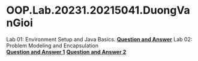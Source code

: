 # OOP.Lab.20231.20215041.DuongVanGioi
Lab 01: Environment Setup and Java Basics. 
        [**Question and Answer**](./Lab01/answer.txt)
Lab 02: Problem Modeling and Encapsulation  
        [**Question and Answer 1**](./Lab02/answer.txt)
        [**Question and Answer 2**](./Lab02/answer_15_Passing_parameter.txt)
